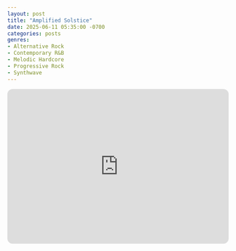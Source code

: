 ```yaml
---
layout: post
title: "Amplified Solstice"
date: 2025-06-11 05:35:00 -0700
categories: posts
genres:
- Alternative Rock
- Contemporary R&B
- Melodic Hardcore
- Progressive Rock
- Synthwave 
---
```

<iframe style="border-radius:12px" src="https://open.spotify.com/embed/playlist/59A6yeCpxY3e6CalYyt8Ee?utm_source=generator" width="100%" height="352" frameBorder="0" allowfullscreen="" allow="autoplay; clipboard-write; encrypted-media; fullscreen; picture-in-picture" loading="lazy"></iframe>